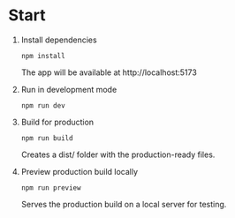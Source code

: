 # Start

1. Install dependencies
    ```
   npm install
   ```
   The app will be available at http://localhost:5173

2. Run in development mode
    ```
   npm run dev
   ```

3. Build for production
    ```
   npm run build
   ```
   Creates a dist/ folder with the production-ready files.
   
5. Preview production build locally
    ```
   npm run preview
   ```
   Serves the production build on a local server for testing.
